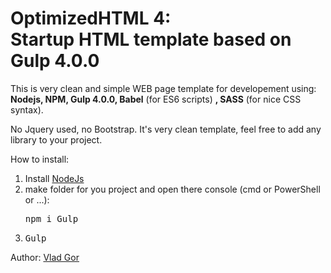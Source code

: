 <h1><strong>OptimizedHTML 4:</strong> <br>Startup HTML template based on Gulp 4.0.0</h1>

<p>
	This is very clean and simple WEB page template for developement using:<br>
  <b>Nodejs, NPM, Gulp 4.0.0, Babel</b> (for ES6 scripts) <b>, SASS</b> (for nice CSS syntax).
</p>
<p>
	No Jquery used, no Bootstrap. It's very clean template, feel free to add any library to your project.
</p>
<p>
  How to install:
  <ol>
    <li>
      Install <a href="https://nodejs.org/en/" target="_blank">NodeJs</a>
    </li>
    <li>
      make folder for you project and open there console (cmd or PowerShell or ...):
      <br>
      <pre>npm i Gulp</pre>
    </li>
    <li>
      <pre>Gulp</pre>
    </li>
  </ol>
</p>
<p>Author: <a href="http://vladgor.com" target="_blank">Vlad Gor</a></p>


